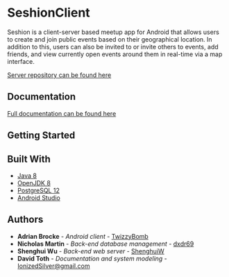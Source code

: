 # SeshionClient

Seshion is a client-server based meetup app for Android that allows users to create and join public events based on their geographical location. In addition to this, 
users can also be invited to or invite others to events, add friends, and view currently open events around them in real-time via a map interface.

[Server repository can be found here](https://github.com/dxdr69/SeshionServer)

## Documentation

[Full documentation can be found here](https://drive.google.com/drive/folders/1WrRzsw0rnPyAzixODXPZbLkHebdfItTs?usp=sharing)

## Getting Started


## Built With

* [Java 8](https://java.com/en/download/faq/java8.xml)
* [OpenJDK 8](https://wiki.openjdk.java.net/display/jdk8u/Main)
* [PostgreSQL 12](https://www.postgresql.org/docs/12/index.html)
* [Android Studio](https://developer.android.com/studio?hl=it)

## Authors

* **Adrian Brocke** - *Android client* - [TwizzyBomb](https://github.com/TwizzyBomb)
* **Nicholas Martin** - *Back-end database management* - [dxdr69](https://github.com/dxdr69)
* **Shenghui Wu** - *Back-end web server* - [ShenghuiW](https://github.com/ShenghuiW)
* **David Toth** - *Documentation and system modeling* - IonizedSilver@gmail.com
